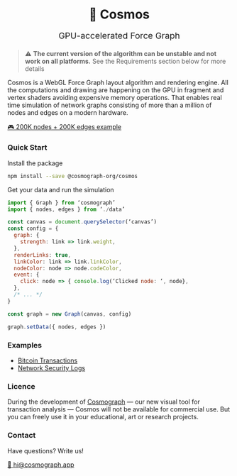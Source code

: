 <p align="center" style="color: #444">
  <h1 align="center">🌌 Cosmos</h1>
</p>
<p align="center" style="font-size: 1.2rem;">GPU-accelerated Force Graph</p>

> ⚠️ **The current version of the algorithm can be unstable and not work on all platforms.** See the Requirements section below for more details

Cosmos is a WebGL Force Graph layout algorithm and rendering engine. All the computations and drawing are happening on the GPU in fragment and vertex shaders avoiding expensive memory operations. That enables real time simulation of network graphs consisting of more than a million of nodes and edges on a modern hardware.

[🎮 200K nodes + 200K edges example](https://codesandbox.io/...)

### Quick Start

Install the package

```bash
npm install --save @cosmograph-org/cosmos
```

Get your data and run the simulation
```javascript
import { Graph } from ‘cosmograph’
import { nodes, edges } from ‘./data’

const canvas = document.querySelector(‘canvas’)
const config = {
  graph: {
    strength: link => link.weight,
  },
  renderLinks: true,
  linkColor: link => link.linkColor,
  nodeColor: node => node.codeColor,
  event: {
    click: node => { console.log(‘Clicked node: ‘, node},
  },
  /* ... */
}

const graph = new Graph(canvas, config)

graph.setData({ nodes, edges })
```

### Examples

- [Bitcoin Transactions](https://cosmograph.app)
- [Network Security Logs](https://cosmograph.app)

### Licence
During the development of [Cosmograph](https://cosmograph.app) — our new visual tool for transaction analysis — Cosmos will not be available for commercial use. But you can freely use it in your educational, art or research projects.

### Contact
Have questions? Write us!

[📩 hi@cosmograph.app](mailto:hi@cosmograph.app)